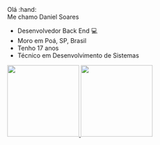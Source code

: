 <div>
  Olá :hand: <br>
  Me chamo Daniel Soares
  
  * Desenvolvedor Back End :computer:
  * Moro em Poá, SP,  Brasil
  * Tenho 17 anos
  * Técnico em Desenvolvimento de Sistemas  
</div>

<div>
  <a href="https://github.com/Daniel2019">
  <img height="165em" src="https://github-readme-stats.vercel.app/api?username=daniel2019&show_icons=true&theme=dark&include_all_commits=true&count_private=true"/>
  <img height="165em" src="https://github-readme-stats.vercel.app/api/top-langs/?username=daniel2019&layout=compact&langs_count=7&theme=dark"/>
</div>
